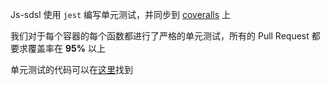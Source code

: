 Js-sdsl 使用 `jest` 编写单元测试，并同步到 [coveralls](https://coveralls.io/github/ZLY201/js-sdsl) 上

我们对于每个容器的每个函数都进行了严格的单元测试，所有的 Pull Request 都要求覆盖率在 **95%** 以上

单元测试的代码可以在[这里](https://github.com/ZLY201/js-sdsl/tree/main/__check__)找到
